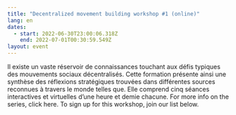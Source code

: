 ```yaml
---
title: "Decentralized movement building workshop #1 (online)"
lang: en
dates:
  - start: 2022-06-30T23:00:06.318Z
    end: 2022-07-01T00:30:59.549Z
layout: event
---
```

Il existe un vaste réservoir de connaissances touchant aux défis typiques des mouvements sociaux décentralisés. Cette formation présente ainsi une synthèse des réflexions stratégiques trouvées dans différentes sources reconnues à travers le monde telles que. Elle comprend cinq séances interactives et virtuelles d’une heure et demie chacune. For more info on the series, click here.
To sign up for this workshop, join our list below.
